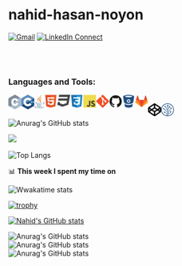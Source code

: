# nahid-hasan-noyon
[![Gmail](https://img.shields.io/badge/%20-Send%20Mail-black?color=14171A&labelColor=ef5350&logo=gmail&logoColor=ffffff)](mailto:nahidhasannoyon20@gmail.com?subject=From%20GitHub&body=Hi,%20there.%20Found%20you%20from%20GitHub.)
[![LinkedIn Connect](https://img.shields.io/badge/%20-Connect-black?color=14171A&labelColor=FFFFFF&logo=linkedin&logoColor=0E76A8)](https://www.linkedin.com/in/nahid-hasan-noyon-850027196/)
<br />
<!--
[<img align="left" alt="Nahid Hasan Noyon | Facebook" width="22px" src="icons/facebook/facebook-original.svg" />] [Facebook]
[<img align="left" alt="codeSTACKr | Twitter" width="22px" src="https://cdn.jsdelivr.net/npm/simple-icons@v3/icons/twitter.svg" />][twitter]
[<img align="left" alt="codeSTACKr | LinkedIn" width="22px" src="https://cdn.jsdelivr.net/npm/simple-icons@v3/icons/linkedin.svg" />][linkedin]
[<img align="left" alt="codeSTACKr | Instagram" width="22px" src="https://cdn.jsdelivr.net/npm/simple-icons@v3/icons/instagram.svg" />][instagram]
<br />
-->
<!--
file:///F:/GitHub/nahid-hasan-noyon/icons/slack/slack-original.svg
<br />
file:///F:/GitHub/nahid-hasan-noyon/icons/trello/trello-plain.svg
<br />
file:///F:/GitHub/nahid-hasan-noyon/icons/twitter/twitter-original.svg
<br />
icons/facebook/facebook-original.svg
-->
<br />
<br />
<!-- Adding blogpost:START 
<a href="https://refreshmind365.blogspot.com/"><img src = "https://img.shields.io/badge/%20-Follow-black?color=14171A&labelColor=ffffff&logo=blogger&logoColor=FC4F08"></a>
 </p>
     Adding blogpost:END -->

### Languages and Tools:
<img align="left" alt="C" width="26px" src="icons/c/c.svg" />
<img align="left" alt="Cpp" width="26px" src="icons/cpp/cpp.svg" />
<img align="left" alt="Java" width="20px" src="icons/java/java.svg" />
<img align="left" alt="HTML5" width="26px" src="icons/html5/html5-original.svg" />
<img align="left" alt="CSS" width="26px" src="icons/css/css.svg" />
<img align="left" alt="CSS" width="26px" src="icons/css3/css3-original.svg" />
<img align="left" alt="JavaScript" width="26px" src="icons/javascript/javascript.svg" />
<img align="left" alt="Git" width="26px" src="icons/git/git-original.svg" />
<img align="left" alt="GitHub" width="26px" src="icons/github/github-original.svg" />
<img align="left" alt="Bitbucket" width="26px" src="icons/bitbucket/bitbucket-original.svg" />
<img align="left" alt="GitLab" width="26px" src="icons/gitlab/gitlab-original.svg" />

<br />
<img align="left" alt="Codepen" width="26px" src="icons/codepen/codepen-icon.svg" />
<img align="left" alt="sourcetree" width="26px" src="icons/sourcetree/sourcetree-original.svg" />
<br />
<!--
file:///F:/GitHub/nahid-hasan-noyon/icons/google/google-original.svg
file:///F:/GitHub/nahid-hasan-noyon/icons/heroku/heroku-original.svg
file:///F:/GitHub/nahid-hasan-noyon/icons/oracle/oracle-original.svg
-->


![Anurag's GitHub stats](https://github-readme-stats.vercel.app/api?username=nahid-hasan-noyon&show_icons=true&theme=radical)

  <img src="https://github-readme-stats.vercel.app/api?username=nahid-hasan-noyon&show_icons=true">

![Top Langs](https://github-readme-stats.vercel.app/api/top-langs/?username=nahid-hasan-noyon&layout=compact)

📊 **This week I spent my time on**

![Wwakatime stats](https://github-readme-stats-taupe-two.vercel.app/api/wakatime?username=NahidHasanNoyon&hide_title=true&hide_border=true&langs_count=5)

[![trophy](https://github-profile-trophy.vercel.app/?username=nahid-hasan-noyon&theme=onedark)](https://github.com/nahid-hasan-noyon/github-profile-trophy)

[twitter]: https://twitter.com/codeSTACKr
[Facebook]: https://www.facebook.com/nahid.hasan.noyon.20
[instagram]: https://instagram.com/codeSTACKr
[linkedin]: https://linkedin.com/in/codeSTACKr


[![Nahid's GitHub stats](https://github-readme-stats.vercel.app/api?username=anuraghazra)](https://github.com/nahid-hasan-noyon/github-readme-stats)
<br />

![Anurag's GitHub stats](https://github-readme-stats.vercel.app/api?username=anuraghazra&hide=contribs,prs)
<br />
![Anurag's GitHub stats](https://github-readme-stats.vercel.app/api?username=anuraghazra&show_icons=true)
<br />
![Anurag's GitHub stats](https://github-readme-stats.vercel.app/api?username=anuraghazra&show_icons=true&theme=radical)


